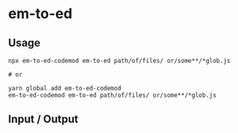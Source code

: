 # em-to-ed


## Usage

```
npx em-to-ed-codemod em-to-ed path/of/files/ or/some**/*glob.js

# or

yarn global add em-to-ed-codemod
em-to-ed-codemod em-to-ed path/of/files/ or/some**/*glob.js
```

## Input / Output

<!--FIXTURES_TOC_START-->
<!--FIXTURES_TOC_END-->

<!--FIXTURES_CONTENT_START-->
<!--FIXTURES_CONTENT_END-->